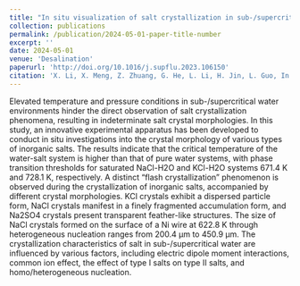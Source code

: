 ```yaml
---
title: "In situ visualization of salt crystallization in sub-/supercritical water environments"
collection: publications
permalink: /publication/2024-05-01-paper-title-number
excerpt: ''
date: 2024-05-01
venue: 'Desalination'
paperurl: 'http://doi.org/10.1016/j.supflu.2023.106150'
citation: 'X. Li, X. Meng, Z. Zhuang, G. He, L. Li, H. Jin, L. Guo, In situ visualization of salt crystallization in sub-/supercritical water environments, Desalination, 583 (2024) 117700. http://doi.org/10.1016/j.desal.2024.117700.'
---
```


Elevated temperature and pressure conditions in sub-/supercritical water environments hinder the direct observation of salt crystallization phenomena, resulting in indeterminate salt crystal morphologies. In this study, an innovative experimental apparatus has been developed to conduct in situ investigations into the crystal morphology of various types of inorganic salts. The results indicate that the critical temperature of the water-salt system is higher than that of pure water systems, with phase transition thresholds for saturated NaCl-H2O and KCl-H2O systems 671.4 K and 728.1 K, respectively. A distinct “flash crystallization” phenomenon is observed during the crystallization of inorganic salts, accompanied by different crystal morphologies. KCl crystals exhibit a dispersed particle form, NaCl crystals manifest in a finely fragmented accumulation form, and Na2SO4 crystals present transparent feather-like structures. The size of NaCl crystals formed on the surface of a Ni wire at 622.8 K through heterogeneous nucleation ranges from 200.4 μm to 450.9 μm. The crystallization characteristics of salt in sub-/supercritical water are influenced by various factors, including electric dipole moment interactions, common ion effect, the effect of type I salts on type II salts, and homo/heterogeneous nucleation.
